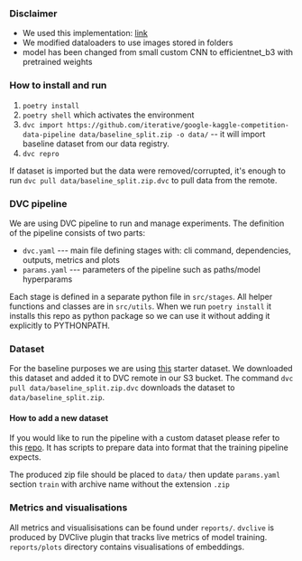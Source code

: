 ### Disclaimer

* We used this implementation: [link](https://github.com/adambielski/siamese-triplet) 
* We modified dataloaders to use images stored in folders
* model has been changed from small custom CNN to efficientnet_b3 with pretrained weights


### How to install and run

1. `poetry install`
2. `poetry shell` which activates the environment
3. `dvc import https://github.com/iterative/google-kaggle-competition-data-pipeline data/baseline_split.zip -o data/` -- it will import baseline dataset from our data registry. 
4. `dvc repro` 

If dataset is imported but the data were removed/corrupted, it's enough to run `dvc pull data/baseline_split.zip.dvc` to pull data from the remote.



### DVC pipeline
We are using DVC pipeline to run and manage experiments. The definition of the pipeline consists of two parts:
* `dvc.yaml` --- main file defining stages with: cli command, dependencies, outputs, metrics and plots
* `params.yaml` --- parameters of the pipeline such as paths/model hyperparams

Each stage is defined in a separate python file in `src/stages`. All helper functions and classes are in `src/utils`.
When we run `poetry install` it installs this repo as python package so we can use it without adding it explicitly to PYTHONPATH.


### Dataset

For the baseline purposes we are using [this](https://www.kaggle.com/competitions/google-universal-image-embedding/discussion/336574) starter dataset.
We downloaded this dataset and added it to DVC remote in our S3 bucket. The command `dvc pull data/baseline_split.zip.dvc` downloads the dataset to `data/baseline_split.zip`.

#### How to add a new dataset
If you would like to run the pipeline with a custom dataset please refer to this [repo](https://github.com/iterative/google-kaggle-competition-data-pipeline/). It has scripts to prepare data into format that the training pipeline expects. 


The produced zip file should be placed to `data/` then update `params.yaml` section `train` with archive name without the extension `.zip`


### Metrics and visualisations
All metrics and visualisisations can be found under `reports/`. 
 `dvclive` is produced by DVClive plugin that tracks live metrics of model training. `reports/plots` directory contains visualisations of embeddings.




 

